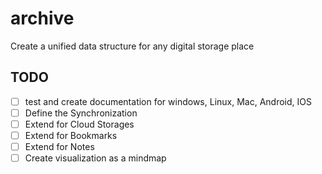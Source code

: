 # archive
Create a unified data structure for any digital storage place

## TODO
* [ ] test and create documentation for windows, Linux, Mac, Android, IOS
* [ ] Define the Synchronization
* [ ] Extend for Cloud Storages
* [ ] Extend for Bookmarks
* [ ] Extend for Notes
* [ ] Create visualization as a mindmap
